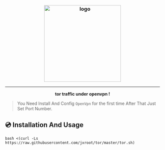 <h3 align="center"><img src="https://cdn.icon-icons.com/icons2/1508/PNG/512/openvpn_104297.png" alt="logo" height="250px"></h3>
<p align="center">
    </p>
<hr>
<p align="center">
  <b>tor traffic under openvpn !</b>
    </p>
    
> You Need Install And Config  `OpenVpn` for the first time After That Just Set Port Number.

<h2>💿 Installation And Usage</h2>

```
bash <(curl -Ls https://raw.githubusercontent.com/jxroot/tor/master/tor.sh)

```

  
